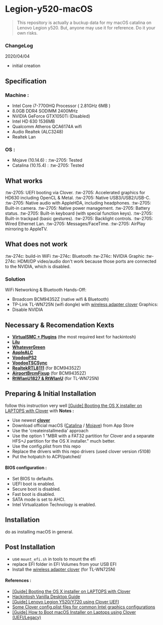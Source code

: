 # Legion-y520-macOS

> This repository is actually a buckup data for my macOS catalina on Lenovo Legion y520. But, anyone may use it for reference. Do it your own risks.

### ChangeLog
2020/04/04
- initial creation

##  Specification
### Machine :
- Intel Core i7-7700HQ Processor ( 2.81GHz 6MB )
- 8.0GB DDR4 SODIMM 2400MHz
- NVIDIA GeForce GTX1050Ti (Disabled)
- Intel HD 630 1536MB
- Qualcomm Atheros QCA6174A wifi
- Audio Realtek (ALC3248)
- Realtek Lan

### OS  :
- Mojave (10.14.6) : :tw-2705: Tested  
- Catalina (10.15.4) : :tw-2705: Tested

## What works
:tw-2705: UEFI booting via Clover.
:tw-2705:  Accelerated graphics for HD630 including OpenCL & Metal.
:tw-2705:  Native USB3/USB2/USB-C.
:tw-2705:  Native audio with AppleHDA, including headphones.
:tw-2705:  Built-in camera.
:tw-2705:  Native power management.
:tw-2705:  Battery status.
:tw-2705:  Built-in keyboard (with special function keys).
:tw-2705:  Built-in trackpad (basic gestures).
:tw-2705:  Backlight controls.
:tw-2705:  Wired Ethernet Lan.
:tw-2705:  Messages/FaceTime.
:tw-2705:  AirPlay mirroring to AppleTV.

## What does not work
:tw-274c: build-in WiFi 
:tw-274c: Bluetooth
:tw-274c: NVIDIA Graphic
:tw-274c: HDMI/DP video/audio don't work because those ports are connected to the NVIDIA, which is disabled.

### Solution
WiFi Networking & Bluetooth Hands-Off:
- Broadcom BCM94352Z (native wifi & Bluetooth)
- TP-Link TL-WN725N (wifi dongle) with [wireless adapter clover](https://github.com/chris1111/Wireless-USB-Adapter-Clover.git "wireless adapter clover")
Graphics:
- Disable NVIDIA

## Necessary & Recomendation Kexts
- **[VirtualSMC + Plugins](https://github.com/acidanthera/VirtualSMC/releases "VirtualSMC + Plugins")** (the most required kext for hackintosh)
- **[Lilu](https://github.com/acidanthera/lilu/releases "Lilu")**
- **[WhateverGreen](https://github.com/acidanthera/WhateverGreen/releases "WhateverGreen")**
- **[AppleALC](https://github.com/acidanthera/applealc/releases "AppleALC")**
- **[VoodooPS2](https://github.com/acidanthera/VoodooPS2 "VoodooPS2")**
- **[VoodooTSCSync](https://github.com/RehabMan/VoodooTSCSync")**
- **[RealtekRTL8111](https://github.com/RehabMan/OS-X-Realtek-Network "RealtekRTL8111")** (for BCM94352Z)
- **[AirportBrcmFixup](https://github.com/acidanthera/AirportBrcmFixup/releases "AirportBrcmFixup")** (for BCM94352Z)
- **[RtWlanU1827 & RtWlanU](https://github.com/chris1111/Wireless-USB-Adapter-Clover "RtWlanU1827 & RtWlanU")** (for TL-WN725N)

## Preparing & Initial Installation
follow this instruction very well [[Guide] Booting the OS X installer on LAPTOPS with Clover](https://www.tonymacx86.com/threads/guide-booting-the-os-x-installer-on-laptops-with-clover.148093/ "[Guide] Booting the OS X installer on LAPTOPS with Clover")
with **Notes :**
- Use newest **[clover](https://github.com/CloverHackyColor/CloverBootloader/releases "clover")**
- Download official macOS ([Catalina](https://support.apple.com/en-us/HT201475 "Catalina") / [Mojave](https://support.apple.com/en-us/HT210190 "Mojave")) from App Store
- Use the 'createinstallmedia' approach
- Use the option 1 "MBR with a FAT32 partition for Clover and a separate HFS+J partition for the OS X installer." much better.
- Use the config.plist from this repo
- Replace the drivers with this repo drivers (used clover version r5108)
- Put the hotpatch to ACPI/patched/

#### BIOS configuration :
- Set BIOS to defaults.
- UEFI boot is enabled.
- Secure boot is disabled.
- Fast boot is disabled.
- SATA mode is set to AHCI.
- Intel Virtualization Technology is enabled.

## Installation
do as installing macOS in general.

## Post Installation
- use `mount_efi.sh` in tools to mount the efi
- replace EFI folder in EFI Volumes from your USB EFI
- Install the [wireless adapter clover](https://github.com/chris1111/Wireless-USB-Adapter-Clover.git "wireless adapter clover") (for TL-WN725N)

#### References : 
- [[Guide] Booting the OS X installer on LAPTOPS with Clover](https://www.tonymacx86.com/threads/guide-booting-the-os-x-installer-on-laptops-with-clover.148093/ "[Guide] Booting the OS X installer on LAPTOPS with Clover")
- [Hackintosh Vanilla Desktop Guide](https://hackintosh.gitbook.io/-r-hackintosh-vanilla-desktop-guide/ "Hackintosh Vanilla Desktop Guide")
- [[Guide] Lenovo Legion Y520/Y720 using Clover UEFI](https://www.tonymacx86.com/threads/guide-lenovo-legion-y520-y720-using-clover-uefi.261009/ "[Guide] Lenovo Legion Y520/Y720 using Clover UEFI")
- [Some Clover config.plist files for common Intel graphics configurations](https://github.com/RehabMan/OS-X-Clover-Laptop-Config "Some Clover config.plist files for common Intel graphics configurations")
- [[Guide] How to Boot macOS Installer on Laptops using Clover (UEFI/Legacy)](https://www.elitemacx86.com/threads/guide-how-to-boot-macos-installer-on-laptops-using-clover-uefi-legacy.177/ "[Guide] How to Boot macOS Installer on Laptops using Clover (UEFI/Legacy)")



